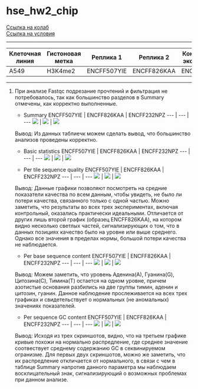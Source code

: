 # hse_hw2_chip

[Ссылка на колаб](https://colab.research.google.com/drive/1cnSsux6vQHfxGYYd3DwXDIJ9jJ8b69io?usp=sharing)<br>
[Ссылка на условия](https://docs.google.com/document/d/1bPVShA20DJureQI5SPLIb8_Ls3vTnrX46WunIZkpgFk/edit)

---
Клеточная линия | Гистоновая метка | Реплика 1 | Реплика 2 | Контрольный эксперимент 
--- | --- | --- | --- | ---
A549 | H3K4me2 | ENCFF507YIE | ENCFF826KAA | ENCFF232NPZ

---
1. При анализе Fastqc подрезание прочтений и фильтрация не потребовалось, так как большинство разделов в Summary отмечены, как корректно выполненные. 
   * Summary
      ENCFF507YIE | ENCFF826KAA | ENCFF232NPZ 
      --- | --- | --- 
      ![](https://github.com/ulvivl/hse_hw2_chip/blob/main/img/YIE_summary.png) | ![](https://github.com/ulvivl/hse_hw2_chip/blob/main/img/KAA_summary.png) | ![](https://github.com/ulvivl/hse_hw2_chip/blob/main/img/NPZ_summary.png)
      
   Вывод: Из данных таблиечк можем сделать вывод, что большинство анализов проведены корректно.
   
   * Basic statistics
      ENCFF507YIE | ENCFF826KAA | ENCFF232NPZ 
      --- | --- | --- 
      ![](https://github.com/ulvivl/hse_hw2_chip/blob/main/img/YIE_bas_stat.png) | ![](https://github.com/ulvivl/hse_hw2_chip/blob/main/img/KAA_bas_stat.png) | ![](https://github.com/ulvivl/hse_hw2_chip/blob/main/img/NPZ_bas_stat.png)
    
   * Per tile sequence quality
      ENCFF507YIE | ENCFF826KAA | ENCFF232NPZ 
      --- | --- | --- 
      ![](https://github.com/ulvivl/hse_hw2_chip/blob/main/img/YIE_per_tile_seq_q.png) | ![](https://github.com/ulvivl/hse_hw2_chip/blob/main/img/KAA_per_tile_seq_q.png) | ![](https://github.com/ulvivl/hse_hw2_chip/blob/main/img/NPZ_per_tile_seq_q.png)
      
   Вывод: Данные графики позволяют посмотреть на средние показатели качества по всем данным, чтобы увидеть, не было ли потери качества, связанного только с одной частью. Можно заметить, что результаты во всех трех экспериментах, включая контрольный, оказались практически идеальными. Отличается от других лишь второй график (образец ENCFF826KAA), на котором видно несколько светлых частей, сигнализирующих о том, что в данных позициях качество было на уровне или выше среднего. Однако все значения в пределах нормы, большой потери качества не наблюдается.
      
   * Per base sequence content
      ENCFF507YIE | ENCFF826KAA | ENCFF232NPZ 
      --- | --- | --- 
      ![](https://github.com/ulvivl/hse_hw2_chip/blob/main/img/YIE_per_base_seq_content.png) | ![](https://github.com/ulvivl/hse_hw2_chip/blob/main/img/KAA_per_base_seq_content.png) | ![](https://github.com/ulvivl/hse_hw2_chip/blob/main/img/NPZ_per_base_seq_content.png)
      
   Вывод: Можем заметить, что уровень Аденина(А), Гуанина(G), Цитозина(C), Тимина(T) остается на одном уровне, причем азотистые основания разбились на две группы тимин, аденин и цитозин, гуанин. Данное наблюдение прослеживается на всех трех графиках и свидетельствует о нормальных (не аномальных) значениях показателей.
      
   * Per sequence GC content
      ENCFF507YIE | ENCFF826KAA | ENCFF232NPZ 
      --- | --- | --- 
      ![](https://github.com/ulvivl/hse_hw2_chip/blob/main/img/YIE_per_seq_GC_content.png) | ![](https://github.com/ulvivl/hse_hw2_chip/blob/main/img/KAA_per_seq_GC_content.png) | ![](https://github.com/ulvivl/hse_hw2_chip/blob/main/img/NPZ_per_seq_GC_content.png)
      
   Вывод: Исходя из трех скриншотов, видно, что на третьем графике кривые похожи на нормально распредление, где среднее значение соотвествует среднему содержанию GC в секвинируемом огранизме. Для первых двух скриншотов, можно же заметить, что их распредление откличается от нормального, в связи с чем в таблице Summary напротив данного параметра мы наблюдаем восклицательный знак, сигнализирующий о возможных проблемах при данном анализе.
